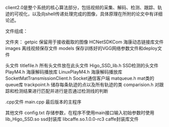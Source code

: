 client2.0是整个系统的核心算法部分，包括视频的采集、解码、检测、跟踪、轨迹的可视化，以及向shell传递处理完成的图像，具体原理在所附的论文中有详细论述。

文件组成：

文件夹：
getpic				保留用于接收截取的图像
HCNetSDKCom			海康动态链接库文件
images				离线视频保存文件
models				保存训练好的VGG网络参数文件和deploy文件

头文件
titlefile.h			所有头文件放在此头文件
Higo_SSD_lib.h			SSD检测的头文件
PlayM4.h			海康解码播放库
LinuxPlayM4.h			海康解码播放库
SocketMatTransmissionClient.h	Socket通信客户端
matqueue.h			mat类的queue库
trackpoint.h			储存每条轨迹的点以及所有轨迹的类
comparision.h			对跟踪和检测结果进行匹配并进行是否通过检测线的判断


.cpp文件
main.cpp			最后版本的主程序

其他文件
config.txt			存储参数，在程序不使用main接口输入初始参数时使用
lib_Higo_SSD.so			ssd封装库
libcaffe.so.1.0.0-rc3		caffe封装库文件
